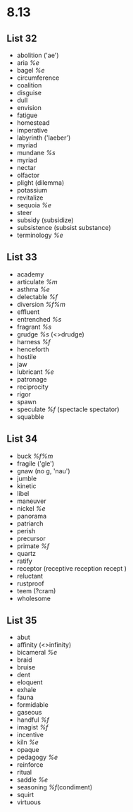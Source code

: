 # 8.13
## List 32
* abolition ('ae')
* aria *%e*
* bagel *%e*
* circumference
* coalition
* disguise
* dull
* envision
* fatigue
* homestead
* imperative
* labyrinth ('laeber')
* myriad
* mundane *%s*
* myriad
* nectar
* olfactor
* plight (dilemma)
* potassium
* revitalize
* sequoia *%e*
* steer
* subsidy (subsidize)
* subsistence (subsist substance)
* terminology *%e*

## List 33
* academy
* articulate *%m*
* asthma *%e*
* delectable *%f*
* diversion *%f%m*
* effluent
* entrenched *%s*
* fragrant *%s*
* grudge *%s* (<>drudge)
* harness *%f*
* henceforth
* hostile
* jaw
* lubricant *%e*
* patronage
* reciprocity
* rigor
* spawn
* speculate *%f* (spectacle spectator)
* squabble

## List 34
* buck *%f%m*
* fragile ('gle')
* gnaw (no g, 'nau')
* jumble
* kinetic
* libel
* maneuver
* nickel *%e*
* panorama
* patriarch
* perish
* precursor
* primate *%f*
* quartz
* ratify
* receptor (receptive reception recept )
* reluctant
* rustproof
* teem (?cram)
* wholesome
## List 35
* abut
* affinity (<>infinity)
* bicameral *%e*
* braid
* bruise
* dent
* eloquent
* exhale
* fauna
* formidable
* gaseous
* handful *%f*
* imagist *%f*
* incentive
* kiln *%e*
* opaque
* pedagogy *%e*
* reinforce
* ritual
* saddle *%e*
* seasoning *%f*(condiment)
* squirt
* virtuous
